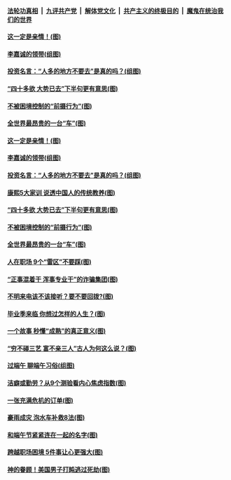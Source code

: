

####  [法轮功真相](../../../../basic/blob/master/README.md?t=06281702) &nbsp;|&nbsp; [九评共产党](../../../../9ping.md/blob/master/README.md?t=06281702) &nbsp;|&nbsp; [解体党文化](../../../../jtdwh.md/blob/master/README.md?t=06281702)  &nbsp;|&nbsp; [共产主义的终极目的](../../../../gczydzjmd.md/blob/master/README.md?t=06281702) &nbsp;|&nbsp; [魔鬼在统治我们的世界](../../../../mgztzwmdsj.md/blob/master/README.md?t=06281702) 

#### [这一定是亲情！(图)](../pages/p8/937905.md?t=06281702) 

#### [李嘉诚的领带(组图)](../pages/p8/937484.md?t=06281702) 

#### [投资名言：“人多的地方不要去”是真的吗？(组图)](../pages/p8/937855.md?t=06281702) 

#### [“四十多欲 大势已去”下半句更有意思(图)](../pages/p8/937811.md?t=06281702) 

#### [不被困境控制的“前摄行为”(图)](../pages/p8/937145.md?t=06281702) 

#### [全世界最昂贵的一台“车”(图)](../pages/p8/937477.md?t=06281702) 

#### [这一定是亲情！(图)](../pages/p8/937905.md?t=06281702) 

#### [李嘉诚的领带(组图)](../pages/p8/937484.md?t=06281702) 

#### [投资名言：“人多的地方不要去”是真的吗？(组图)](../pages/p8/937855.md?t=06281702) 

#### [康熙5大家训 说透中国人的传统教养(图)](../pages/p8/937696.md?t=06281702) 

#### [“四十多欲 大势已去”下半句更有意思(图)](../pages/p8/937811.md?t=06281702) 

#### [不被困境控制的“前摄行为”(图)](../pages/p8/937145.md?t=06281702) 

#### [全世界最昂贵的一台“车”(图)](../pages/p8/937477.md?t=06281702) 

#### [人在职场 9个“雷区”不要踩(图)](../pages/p8/937766.md?t=06281702) 

#### [“正事混着干 浑事专业干”的诈骗集团(图)](../pages/p8/937732.md?t=06281702) 

#### [不明来电该不该接听？要不要回拨?(图)](../pages/p8/936929.md?t=06281702) 

#### [毕业季来临 你想过怎样的人生？(图)](../pages/p8/937661.md?t=06281702) 

#### [一个故事 秒懂“成熟”的真正意义(图)](../pages/p8/936405.md?t=06281702) 

#### [“穷不碰三艺 富不亲三人”古人为何这么说？(图)](../pages/p8/937602.md?t=06281702) 

#### [过端午 聊端午习俗(组图)](../pages/p8/937246.md?t=06281702) 

#### [洁癖或勤劳？从9个测验看内心焦虑指数(图)](../pages/p8/937558.md?t=06281702) 

#### [一张充满危机的订单(图)](../pages/p8/936981.md?t=06281702) 

#### [豪雨成灾 泡水车补救8法(图)](../pages/p8/937526.md?t=06281702) 

#### [和端午节紧紧连在一起的名字(图)](../pages/p8/937448.md?t=06281702) 

#### [跨越职场困境 5件事让心更强大(图)](../pages/p8/937375.md?t=06281702) 

#### [神的眷顾！美国男子打盹逃过死劫(图)](../pages/p8/936985.md?t=06281702) 

